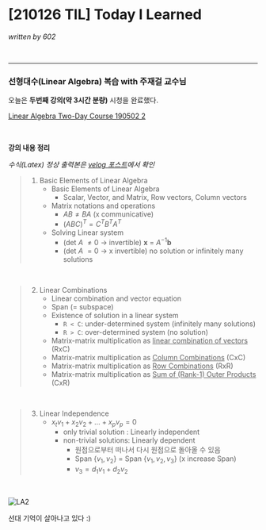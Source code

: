 

# [210126 TIL] Today I Learned

_written by 602_

<br/>



---



### 선형대수(Linear Algebra) 복습 with 주재걸 교수님



오늘은 **두번째 강의(약 3시간 분량)** 시청을 완료했다.

[Linear Algebra Two-Day Course 190502 2](https://www.youtube.com/watch?v=TFog_64E0rY&list=PLep-kTP3NkcM0FchXM5ndMwUGs4t_pa5i&index=2)



</br>

**강의 내용 정리**  

_수식(Latex) 정상 출력본은 [velog 포스트](https://velog.io/@yookyungkho/210123-TIL-Today-I-Learned)에서 확인_

> 1. Basic Elements of Linear Algebra
>    - Basic Elements of Linear Algebra
>      - Scalar, Vector, and Matrix, Row vectors, Column vectors
>    - Matrix notations and operations
>      - $AB \neq BA$ (x communicative)
>      - $(ABC)^T = C^TB^TA^T$
>    - Solving Linear system
>      - (det $A$ $\neq 0$ -> invertible) **x** = $A^{-1}$**b**
>      - (det $A$ $= 0$ -> x invertible) no solution or infinitely many solutions
</br>

> 2. Linear Combinations
>    - Linear combination and vector equation
>    - Span (= subspace)
>    - Existence of solution in a linear system
>      - `R < C`: under-determined system (infinitely many solutions)
>      - `R > C`: over-determined system (no solution)
>    - Matrix-matrix multiplication as <u>linear combination of vectors</u> (RxC)
>    - Matrix-matrix multiplication as <u>Column Combinations</u> (CxC)
>    - Matrix-matrix multiplication as <u>Row Combinations</u> (RxR)
>    - Matrix-matrix multiplication as <u>Sum of (Rank-1) Outer Products</u> (CxR)
</br>

> 3. Linear Independence
>    - $x_tv_1+x_2v_2+ ... + x_pv_p = 0$
>      - only trivial solution : Linearly independent
>      - non-trivial solutions: Linearly dependent
>        - 원점으로부터 떠나서 다시 원점으로 돌아올 수 있음
>        - Span $\{v_1, v_2\}$ = Span $\{v_1, v_2, v_3\}$ (x increase Span)
>        - $v_3 = d_1v_1 + d_2v_2$


</br>

![LA2](https://user-images.githubusercontent.com/68496320/105627320-9e9bda80-5e79-11eb-898e-df00c878bd18.gif)

선대 기억이 살아나고 있다 :)

